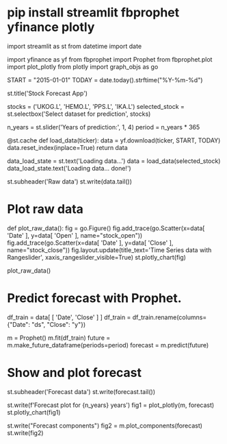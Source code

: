 # pip install streamlit fbprophet yfinance plotly
import streamlit as st
from datetime import date

import yfinance as yf
from fbprophet import Prophet
from fbprophet.plot import plot_plotly
from plotly import graph_objs as go

START = "2015-01-01"
TODAY = date.today().strftime("%Y-%m-%d")

st.title('Stock Forecast App')

stocks = ('UKOG.L', 'HEMO.L', 'PPS.L', 'IKA.L')
selected_stock = st.selectbox('Select dataset for prediction', stocks)

n_years = st.slider('Years of prediction:', 1, 4)
period = n_years * 365


@st.cache
def load_data(ticker):
    data = yf.download(ticker, START, TODAY)
    data.reset_index(inplace=True)
    return data


data_load_state = st.text('Loading data...')
data = load_data(selected_stock)
data_load_state.text('Loading data... done!')

st.subheader('Raw data')
st.write(data.tail())


# Plot raw data
def plot_raw_data():
    fig = go.Figure()
    fig.add_trace(go.Scatter(x=data[ 'Date' ], y=data[ 'Open' ], name="stock_open"))
    fig.add_trace(go.Scatter(x=data[ 'Date' ], y=data[ 'Close' ], name="stock_close"))
    fig.layout.update(title_text='Time Series data with Rangeslider', xaxis_rangeslider_visible=True)
    st.plotly_chart(fig)


plot_raw_data()

# Predict forecast with Prophet.
df_train = data[ [ 'Date', 'Close' ] ]
df_train = df_train.rename(columns={"Date": "ds", "Close": "y"})

m = Prophet()
m.fit(df_train)
future = m.make_future_dataframe(periods=period)
forecast = m.predict(future)

# Show and plot forecast
st.subheader('Forecast data')
st.write(forecast.tail())

st.write(f'Forecast plot for {n_years} years')
fig1 = plot_plotly(m, forecast)
st.plotly_chart(fig1)

st.write("Forecast components")
fig2 = m.plot_components(forecast)
st.write(fig2)
